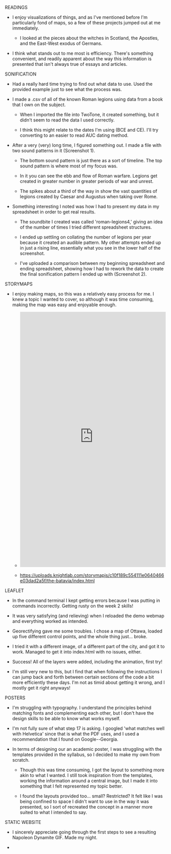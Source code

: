 READINGS

* I enjoy visualizations of things, and as I've mentioned before I'm particularly fond of maps, so a few of these projects jumped out at me immediately.

  * I looked at the pieces about the witches in Scotland, the Apostles, and the East-West exodus of Germans.
  
* I think what stands out to me most is efficiency. There's something convenient, and readily apparent about the way this information is presented that isn't always true of essays and articles.

SONIFICATION

* Had a really hard time trying to find out what data to use. Used the provided example just to see what the process was.

* I made a .csv of all of the known Roman legions using data from a book that I own on the subject.

  * When I imported the file into TwoTone, it created something, but it didn't seem to read the data I used correctly.
  
  * I think this might relate to the dates I'm using (BCE and CE). I'll try converting to an easier to read AUC dating method.

* After a very (very) long time, I figured something out. I made a file with two sound patterns in it (Screenshot 1).

  * The bottom sound pattern is just there as a sort of timeline. The top sound pattern is where most of my focus was.
 
  * In it you can see the ebb and flow of Roman warfare. Legions get created in greater number in greater periods of war and unrest.
 
  * The spikes about a third of the way in show the vast quantities of legions created by Caesar and Augustus when taking over Rome.

* Something interesting I noted was how I had to present my data in my spreadsheet in order to get real results.

  * The soundbite I created was called 'roman-legions4,' giving an idea of the number of times I tried different spreadsheet structures.
  
  * I ended up settling on collating the number of legions per year because it created an audible pattern. My other attempts ended up in just a rising line, essentially what you see in the lower half of the screenshot.
  
  * I've uploaded a comparison between my beginning spreadsheet and ending spreadsheet, showing how I had to rework the data to create the final sonification pattern I ended up with (Screenshot 2).
  
STORYMAPS

* I enjoy making maps, so this was a relatively easy process for me. I knew a topic I wanted to cover, so although it was time consuming, making the map was easy and enjoyable enough.

  * <iframe src="https://uploads.knightlab.com/storymapjs/c10f189c554111e0640466e03dad2a5f/the-batavia/index.html" frameborder="0" width="100%" height="800"></iframe>
  
  * https://uploads.knightlab.com/storymapjs/c10f189c554111e0640466e03dad2a5f/the-batavia/index.html
  
LEAFLET

* In the command terminal I kept getting errors because I was putting in commands incorrectly. Getting rusty on the week 2 skills!

* It was very satisfying (and relieving) when I reloaded the demo webmap and everything worked as intended.

* Georectifying gave me some troubles. I chose a map of Ottawa, loaded up five different control points, and the whole thing just... broke.

* I tried it with a different image, of a different part of the city, and got it to work. Managed to get it into index.html with no issues, either.

* Success! All of the layers were added, including the animation, first try!

* I'm still very new to this, but I find that when following the instructions I can jump back and forth between certain sections of the code a bit more efficiently these days. I'm not as timid about getting it wrong, and I mostly get it right anyways!

POSTERS

* I'm struggling with typography. I understand the principles behind matching fonts and complementing each other, but I don't have the design skills to be able to know what works myself.

* I'm not fully sure of what step 17 is asking. I googled 'what matches well with Helvetica' since that is what the PDF uses, and I used a recommendation that I found on Google--Georgia.

* In terms of designing our an academic poster, I was struggling with the templates provided in the syllabus, so I decided to make my own from scratch.

  * Though this was time consuming, I got the layout to something more akin to what I wanted. I still took inspiration from the templates, working the information around a central image, but I made it into something that I felt represented my topic better.
  
  * I found the layouts provided too... small? Restricted? It felt like I was being confined to space I didn't want to use in the way it was presented, so I sort of recreated the concept in a manner more suited to what I intended to say.
  
STATIC WEBSITE

* I sincerely appreciate going through the first steps to see a resulting Napoleon Dynamite GIF. Made my night.

* 
